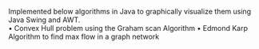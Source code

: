 Implemented below algorithms in Java to graphically visualize them using Java Swing and AWT.<br/>
        • Convex Hull problem using the Graham scan Algorithm 
        • Edmond Karp Algorithm to find max flow in a graph network
